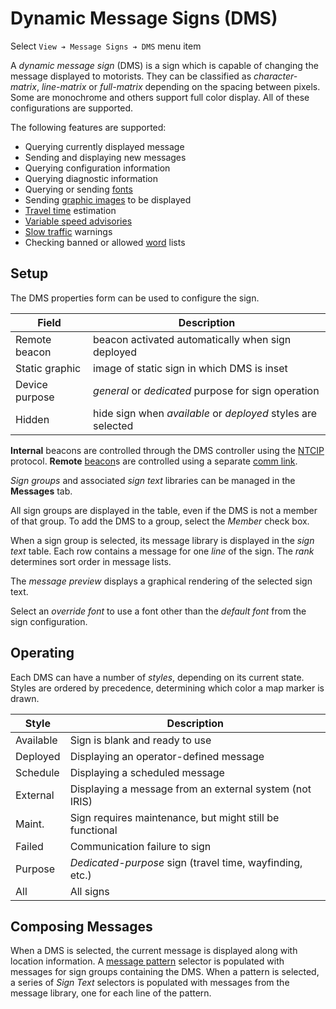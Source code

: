 # Dynamic Message Signs (DMS)

Select `View ➔ Message Signs ➔ DMS` menu item

A _dynamic message sign_ (DMS) is a sign which is capable of changing the
message displayed to motorists.  They can be classified as _character-matrix_,
_line-matrix_ or _full-matrix_ depending on the spacing between pixels.  Some
are monochrome and others support full color display.  All of these
configurations are supported.

The following features are supported:

* Querying currently displayed message
* Sending and displaying new messages
* Querying configuration information
* Querying diagnostic information
* Querying or sending [fonts]
* Sending [graphic images] to be displayed
* [Travel time] estimation
* [Variable speed advisories]
* [Slow traffic] warnings
* Checking banned or allowed [word] lists

## Setup

The DMS properties form can be used to configure the sign.

Field          | Description
---------------|--------------------------------------------------
Remote beacon  | beacon activated automatically when sign deployed
Static graphic | image of static sign in which DMS is inset
Device purpose | _general_ or _dedicated_ purpose for sign operation
Hidden         | hide sign when _available_ or _deployed_ styles are selected

**Internal** beacons are controlled through the DMS controller using the [NTCIP]
protocol.  **Remote** [beacon]s are controlled using a separate [comm link].

_Sign groups_ and associated _sign text_ libraries can be managed in the
**Messages** tab.

All sign groups are displayed in the table, even if the DMS is not a member of
that group.  To add the DMS to a group, select the _Member_ check box.

When a sign group is selected, its message library is displayed in the _sign
text_ table.  Each row contains a message for one _line_ of the sign.  The
_rank_ determines sort order in message lists.

The _message preview_ displays a graphical rendering of the selected sign text.

Select an _override font_ to use a font other than the _default font_ from the
sign configuration.

## Operating

Each DMS can have a number of _styles_, depending on its current state.  Styles
are ordered by precedence, determining which color a map marker is drawn.

Style     | Description
----------|---------------------------------------
Available | Sign is blank and ready to use
Deployed  | Displaying an operator-defined message
Schedule  | Displaying a scheduled message
External  | Displaying a message from an external system (not IRIS)
Maint.    | Sign requires maintenance, but might still be functional
Failed    | Communication failure to sign
Purpose   | _Dedicated-purpose_ sign (travel time, wayfinding, etc.)
All       | All signs

## Composing Messages

When a DMS is selected, the current message is displayed along with location
information.  A [message pattern] selector is populated with messages for sign
groups containing the DMS.  When a pattern is selected, a series of _Sign Text_
selectors is populated with messages from the message library, one for each
line of the pattern.


[beacon]: beacons.html
[comm link]: comm_links.html
[fonts]: fonts.html
[graphic images]: graphics.html
[NTCIP]: comm_links.html#ntcip
[message pattern]: message_patterns.html
[Slow traffic]: slow_warning.html
[Travel time]: travel_time.html
[Variable speed advisories]: vsa.html
[word]: words.html
